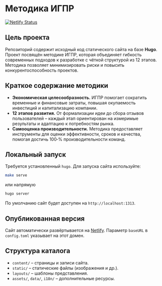 # Методика ИГПР

[![Netlify Status](https://api.netlify.com/api/v1/badges/2b00721b-23d3-4539-9be2-cc8510661854/deploy-status)](https://app.netlify.com/sites/petaflops-guru/deploys)

## Цель проекта

Репозиторий содержит исходный код статического сайта на базе **Hugo**. Проект посвящён методике ИГПР, которая объединяет гибкость современных подходов к разработке с чёткой структурой из 12 этапов. Методика позволяет минимизировать риски и повысить конкурентоспособность проектов.

## Краткое содержание методики

- **Экономическая целесообразность.** ИГПР помогает сократить временные и финансовые затраты, повышая окупаемость инвестиций и капитализацию компании.
- **12 этапов развития.** От формализации идеи до сбора отзывов пользователей – каждый этап ориентирован на измеримые результаты и адаптацию к потребностям рынка.
- **Самооценка производительности.** Методика предоставляет инструменты для оценки эффективности, сроков и качества, помогая достичь 100‑% производительности команд.

## Локальный запуск

Требуется установленный `hugo`. Для запуска сайта используйте:

```bash
make serve
```
или напрямую
```bash
hugo server
```

По умолчанию сайт будет доступен на `http://localhost:1313`.

## Опубликованная версия

Сайт автоматически развёртывается на [Netlify](https://giperit.ru/). Параметр `baseURL` в `config.toml` указывает на этот домен.

## Структура каталога

- `content/` – страницы и записи сайта.
- `static/` – статические файлы (изображения и др.).
- `layouts/` – шаблоны представления.
- `assets/`, `data/`, `i18n/` – дополнительные ресурсы.

